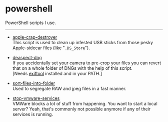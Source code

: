 # powershell
PowerShell scripts I use.

---

- [apple-crap-destroyer](apple-crap-destroyer.ps1)  
This script is used to clean up infested USB sticks from those pesky Apple-sidecar files (like "`.DS_Store`").

- [deaspect-dng](deaspect-dng.ps1)  
If you accidentally set your camera to pre-crop your files you can revert that on a whole folder of DNGs with the help of this script.  
[Needs [exiftool](https://exiftool.org/) installed and in your PATH.]

- [sort-files-into-folder](sort-files-into-folder.ps1)  
Used to segregate RAW and jpeg files in a fast manner.

- [stop-vmware-services](stop-vmware-services.ps1)  
VMWare blocks a lot of stuff from happening. You want to start a local server? Yeah, that's commonly not possible anymore if any of their services is running.
